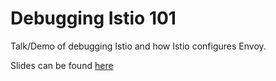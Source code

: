 # Debugging Istio 101
Talk/Demo of debugging Istio and how Istio configures Envoy.

Slides can be found [here](https://www.slideshare.net/LiamWhite2/debugging-istio-networking)
